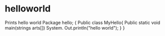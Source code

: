 # helloworld
Prints hello world
Package hello;
{
Public class MyHello{
Public static void main(strings arts[])
 System. Out.println("hello world");
}
}
